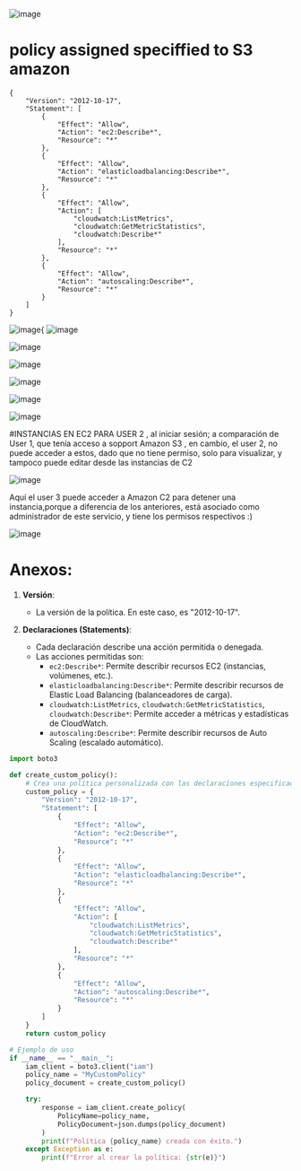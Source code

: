 ![image](https://github.com/Fx2048/COMU_REDES/assets/131219987/e60a325e-11c3-4386-be7b-51615bf5b8d9)
# policy assigned speciffied to S3 amazon
````
{
    "Version": "2012-10-17",
    "Statement": [
        {
            "Effect": "Allow",
            "Action": "ec2:Describe*",
            "Resource": "*"
        },
        {
            "Effect": "Allow",
            "Action": "elasticloadbalancing:Describe*",
            "Resource": "*"
        },
        {
            "Effect": "Allow",
            "Action": [
                "cloudwatch:ListMetrics",
                "cloudwatch:GetMetricStatistics",
                "cloudwatch:Describe*"
            ],
            "Resource": "*"
        },
        {
            "Effect": "Allow",
            "Action": "autoscaling:Describe*",
            "Resource": "*"
        }
    ]
}

````
![image](https://github.com/Fx2048/COMU_REDES/assets/131219987/adea7570-4c2d-422f-a1a3-2f83d0222a25){
![image](https://github.com/Fx2048/COMU_REDES/assets/131219987/96f71678-9461-4c6d-887d-512a0253750c)

![image](https://github.com/Fx2048/COMU_REDES/assets/131219987/d5039191-8b42-4bc7-89f3-8f8b1abf0dcc)

![image](https://github.com/Fx2048/COMU_REDES/assets/131219987/e83cad0f-e13e-40e0-8970-81f4efb11ab8)


![image](https://github.com/Fx2048/COMU_REDES/assets/131219987/5c860670-37ae-4ac3-8760-73070b5ac6bd)


![image](https://github.com/Fx2048/COMU_REDES/assets/131219987/e39a0dfd-3d27-4f81-b4a8-265e26d7e914)

![image](https://github.com/Fx2048/COMU_REDES/assets/131219987/915d74b4-cc3e-447f-89b3-882ca2cf8e04)

#INSTANCIAS EN EC2 PARA USER 2 , al iniciar sesión; a comparación de User 1, que tenía acceso a sopport Amazon S3 , en cambio, el user 2, no puede acceder a estos, dado que no tiene permiso, solo para visualizar, y tampoco puede editar desde las instancias de C2

![image](https://github.com/Fx2048/COMU_REDES/assets/131219987/7b0dc41b-1934-4402-a80b-3cb41082e2a1)

Aquí el user 3 puede acceder a Amazon C2 para detener una instancia,porque a diferencia de los anteriores, está asociado como administrador de este servicio, y tiene los permisos respectivos :)

![image](https://github.com/Fx2048/COMU_REDES/assets/131219987/1cc8bf70-05a8-4f9c-ac18-fe4918f679d6)

# Anexos:



1. **Versión**:
   - La versión de la política. En este caso, es "2012-10-17".

2. **Declaraciones (Statements)**:
   - Cada declaración describe una acción permitida o denegada.
   - Las acciones permitidas son:
     - `ec2:Describe*`: Permite describir recursos EC2 (instancias, volúmenes, etc.).
     - `elasticloadbalancing:Describe*`: Permite describir recursos de Elastic Load Balancing (balanceadores de carga).
     - `cloudwatch:ListMetrics`, `cloudwatch:GetMetricStatistics`, `cloudwatch:Describe*`: Permite acceder a métricas y estadísticas de CloudWatch.
     - `autoscaling:Describe*`: Permite describir recursos de Auto Scaling (escalado automático).


```python
import boto3

def create_custom_policy():
    # Crea una política personalizada con las declaraciones especificadas
    custom_policy = {
        "Version": "2012-10-17",
        "Statement": [
            {
                "Effect": "Allow",
                "Action": "ec2:Describe*",
                "Resource": "*"
            },
            {
                "Effect": "Allow",
                "Action": "elasticloadbalancing:Describe*",
                "Resource": "*"
            },
            {
                "Effect": "Allow",
                "Action": [
                    "cloudwatch:ListMetrics",
                    "cloudwatch:GetMetricStatistics",
                    "cloudwatch:Describe*"
                ],
                "Resource": "*"
            },
            {
                "Effect": "Allow",
                "Action": "autoscaling:Describe*",
                "Resource": "*"
            }
        ]
    }
    return custom_policy

# Ejemplo de uso
if __name__ == "__main__":
    iam_client = boto3.client("iam")
    policy_name = "MyCustomPolicy"
    policy_document = create_custom_policy()

    try:
        response = iam_client.create_policy(
            PolicyName=policy_name,
            PolicyDocument=json.dumps(policy_document)
        )
        print(f"Política {policy_name} creada con éxito.")
    except Exception as e:
        print(f"Error al crear la política: {str(e)}")
```


